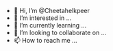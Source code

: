 - 👋 Hi, I’m @Cheetahelkpeer
- 👀 I’m interested in ...
- 🌱 I’m currently learning ...
- 💞️ I’m looking to collaborate on ...
- 📫 How to reach me ...

<!---
Cheetahelkpeer/Cheetahelkpeer is a ✨ special ✨ repository because its `README.md` (this file) appears on your GitHub profile.
You can click the Preview link to take a look at your changes.
--->
